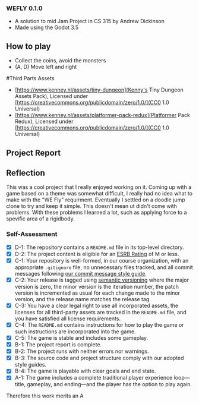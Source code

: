 ### WEFLY 0.1.0
- A solution to mid Jam Project in CS 315 by Andrew Dickinson
- Made using the Godot 3.5
## How to play
- Collect the coins, avoid the monsters
- (A, D) Move left and right

#Third Parts Assets
- [https://www.kenney.nl/assets/tiny-dungeon](Kenny's Tiny Dungeon Assets Pack), Licensed under [https://creativecommons.org/publicdomain/zero/1.0/](CC0 1.0 Universal)
- [https://www.kenney.nl/assets/platformer-pack-redux](Platformer Pack Redux), Licensed under [https://creativecommons.org/publicdomain/zero/1.0/](CC0 1.0 Universal)

## Project Report 

## Reflection
This was a cool project that I really enjoyed working on it. Coming up with a game based on a theme was somewhat difficult, I really had no idea what to make with the "WE Fly" requirment. Eventually I settled on a doodle jump clone to try and keep it simple. This doesn't mean ut didn't come with problems. With these problems I learned a lot, such as applying force to a spevific area of a rigidbody.  

### Self-Assessment
- [X] D-1: The repository contains a <code>README.md</code> file in its top-level directory.
- [X] D-2: The project content is eligible for an <a href="https://www.esrb.org/ratings-guide/">ESRB Rating</a> of M or less.
- [X] C-1: Your repository is well-formed, in our course organization, with an appropriate <code>.gitignore</code> file, no unnecessary files tracked, and all commit messages following <a href="https://cbea.ms/git-commit/">our commit message style guide</a>.
- [X] C-2: Your release is tagged using <a href="https://semver.org/">semantic versioning</a> where the major version is zero, the minor version is the iteration number, the patch version is incremented as usual for each change made to the minor version, and the release name matches the release tag.
- [X] C-3: You have a clear legal right to use all incorporated assets, the licenses for all third-party assets are tracked in the <code>README.md</code> file, and you have satisfied all license requirements.
- [X] C-4: The <code>README.md</code> contains instructions for how to play the game or such instructions are incorporated into the game.
- [X] C-5: The game is stable and includes some gameplay.
- [X] B-1: The project report is complete.
- [X] B-2: The project runs with neither errors nor warnings.
- [X] B-3: The source code and project structure comply with our adopted style guides.
- [X] B-4: The game is playable with clear goals and end state.
- [X] A-1: The game includes a complete traditional player experience loop&mdash;title, gameplay, and ending&mdash;and the player has the option to play again.

Therefore this work merits an A
